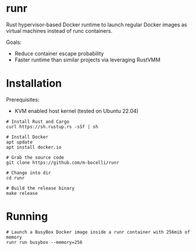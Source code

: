 # runr

Rust hypervisor-based Docker runtime to launch regular Docker images as virtual machines instead of runc containers.

Goals:
- Reduce container escape probability
- Faster runtime than similar projects via leveraging RustVMM

# Installation

Prerequisites:
- KVM enabled host kernel (tested on Ubuntu 22.04)

```
# Install Rust and Cargo
curl https://sh.rustup.rs -sSf | sh

# Install Docker
apt update
apt install docker.io

# Grab the source code
git clone https://github.com/m-bocelli/runr

# Change into dir
cd runr

# Build the release binary
make release
```

# Running

```
# Launch a BusyBox Docker image inside a runr container with 256mib of memory
runr run busybox --memory=256
```
